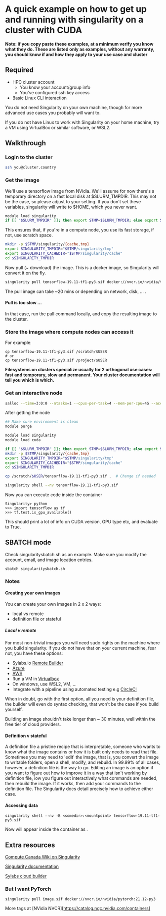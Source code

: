 # A quick example on how to get up and running with singularity on a cluster with CUDA

**Note: if you copy paste these examples, at a minimum verify you know what they do. These are listed only as examples, without any warranty, you should know if and how they apply to your use case and cluster**

## Required
- HPC cluster account
  - You know your account/group info
  - You've configured ssh key access
- Basic Linux CLI interaction

You do not need Singularity on your own machine, though for more advanced use cases you probably will want to.

If you do not have Linux to work with Singularity on your home machine, try a VM using VirtualBox or similar software, or WSL2.

## Walkthrough
### Login to the cluster
```bash
ssh you@cluster.country
```
### Get the image
We'll use a tensorflow image from NVidia.
We'll assume for now there's a temporary directory on a fast local disk at $SLURM_TMPDIR. This may not be the case, so please adjust to your setting.
If you don't set these variables, singularity will write to $HOME, which you never want.

```bash
module load singularity
if [[ "$SLURM_TMPDIR" ]]; then export STMP=$SLURM_TMPDIR; else export STMP="/scratch/$USER"; fi
```
This ensures that, if you're in a compute node, you use its fast storage, if not, use scratch space.
```bash
mkdir -p $STMP/singularity/{cache,tmp}
export SINGULARITY_TMPDIR="$STMP/singularity/tmp"
export SINGULARITY_CACHEDIR="$STMP/singularity/cache"
cd $SINGULARITY_TMPDIR
```
Now pull (~ download) the image. This is a docker image, so Singularity will convert it on the fly.
```bash
singularity pull tensorflow-19.11-tf1-py3.sif docker://nvcr.io/nvidia/tensorflow:19.11-tf1-py3
```
The pull image can take ~20 mins or depending on network, disk, ... .

#### Pull is too slow ...
In that case, run the pull command locally, and copy the resulting image to the cluster.

### Store the image where compute nodes can access it
For example:
```
cp tensorflow-19.11-tf1-py3.sif /scratch/$USER
# or
cp tensorflow-19.11-tf1-py3.sif /project/$USER
```
**Filesystems on clusters specialize usually for 2 orthogonal use cases: fast and temporary, slow and permanent. Your cluster documentation will tell you which is which.**

### Get an interactive node
```bash
salloc --time=3:0:0 --ntasks=1 --cpus-per-task=4 --mem-per-cpu=4G --account=<YOURGROUP> --gres=gpu:1
```
After getting the node
```bash
## Make sure environment is clean
module purge

module load singularity
module load cuda

if [[ "$SLURM_TMPDIR" ]]; then export STMP=$SLURM_TMPDIR; else export STMP="/scratch/$USER"; fi
mkdir -p $STMP/singularity/{cache,tmp}
export SINGULARITY_TMPDIR="$STMP/singularity/tmp"
export SINGULARITY_CACHEDIR="$STMP/singularity/cache"
cd $SINGULARITY_TMPDIR

cp /scratch/$USER/tensorflow-19.11-tf1-py3.sif .  # Change if needed

singularity shell --nv tensorflow-19.11-tf1-py3.sif
```
Now you can execute code inside the container
```
Singularity> python
>>> import tensorflow as tf
>>> tf.test.is_gpu_available()
```
This should print a lot of info on CUDA version, GPU type etc, and evaluate to True.

## SBATCH mode
Check singularitysbatch.sh as an example. Make sure you modify the account, email, and image location entries.
```
sbatch singularitysbatch.sh
```

### Notes
#### Creating your own images
You can create your own images in 2 x 2 ways:
- local vs remote
- definition file or stateful
##### Local v remote
For most non-trivial images you will need sudo rights on the machine where you build singularity.
If you do not have that on your current machine, fear not, you have these options:

- Sylabs.io [Remote Builder](https://cloud.sylabs.io/builder)
- [Azure](https://azure.microsoft.com/en-us/free/students/)
- [AWS](https://aws.amazon.com/education/awseducate/)
- Run a VM in [Virtualbox](https://www.virtualbox.org/)
- On windows, use WSL2, VM, ...
- Integrate with a pipeline using automated testing e.g [CircleCI](https://circleci.com/)

When in doubt, go with the first option, all you need is your definition file, the builder will even do syntax checking, that won't be the case if you build yourself.

Building an image shouldn't take longer than ~ 30 minutes, well within the free tier of cloud providers.

#### Definition v stateful
A definition file a pristine recipe that is interpretable, someone who wants to know what the image contains or how it is built only needs to read that file.
Sometimes you may need to 'edit' the image, that is, you convert the image to writable folders, open a shell, modify, and rebuild. 
In 99.99% of all cases, however, a definition file is the way to go. 
Editing an image is an option if you want to figure out how to improve it in a way that isn't working by definition file, iow you figure out interactively what commands are needed, then rebuild the image. If it works, then add your commands to the definition file.
The Singularity docs detail precisely how to achieve either case.

#### Accessing data
```
singularity shell --nv -B <somedir>:<mountpoint> tensorflow-19.11-tf1-py3.sif
```
Now <somedir> will appear inside the container as <mountpoint>.


## Extra resources
[Compute Canada Wiki on Singularity](https://docs.computecanada.ca/wiki/Singularity)

[Singularity documentation](https://sylabs.io/docs)

[Sylabs cloud builder](https://cloud.sylabs.io/library)

### But I want PyTorch
```
singularity pull image.sif docker://nvcr.io/nvidia/pytorch:21.12-py3
```
More tags at [NVidia NVCR][https://catalog.ngc.nvidia.com/containers]
